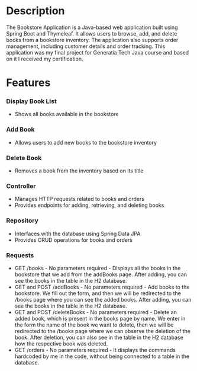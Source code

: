 <h1>Description</h1>
<p>The Bookstore Application is a Java-based web application built using Spring Boot and Thymeleaf. It allows users to browse, add, and delete books from a bookstore inventory. The application also supports order management, including customer details and order tracking. This application was my final project for Generatia Tech Java course and based on it I received my certification. </p>
<h1>Features</h1>
<h3>Display Book List</h3>
<ul>
  <li>Shows all books available in the bookstore</li>
</ul>
<h3>Add Book</h3>
<ul>
  <li>Allows users to add new books to the bookstore inventory</li>
</ul>
<h3>Delete Book</h3>
<ul>
  <li>Removes a book from the inventory based on its title</li>
</ul>
<h3>Controller</h3>
<ul>
  <li>Manages HTTP requests related to books and orders</li>
  <li>Provides endpoints for adding, retrieving, and deleting books</li>
</ul>
<h3>Repository</h3>
<ul>
  <li>Interfaces with the database using Spring Data JPA</li>
  <li>Provides CRUD operations for books and orders</li>
</ul>
<h3>Requests</h3>
<ul>
  <li>GET /books - No parameters required - Displays all the books in the bookstore that we add from the addBooks page. After adding, you can see the books in the table in the H2 database.</li>
  <li>GET and POST /addBooks - No parameters required - Add books to the bookstore. We fill out the form, and then we will be redirected to the /books page where you can see the added books. After adding, you can see the books in the table in the H2 database.</li>
  <li>GET and POST /deleteBooks - No parameters required - Delete an added book, which is present in the books page by name. We enter in the form the name of the book we want to delete, then we will be redirected to the /books page where we can observe the deletion of the book. After deletion, you can also see in the table in the H2 database how the respective book was deleted.</li>
  <li>GET /orders - No parameters required - It displays the commands hardcoded by me in the code, without being connected to a table in the database.</li>
</ul>

